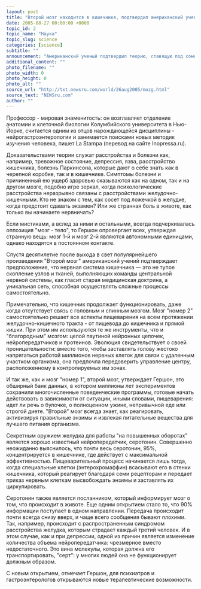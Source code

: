 ```yaml
---
layout: post
title: "Второй мозг находится в кишечнике, подтвердил американский ученый"
date: 2005-08-27 00:00:00 +0000
topic_id: 2
topic_name: "Наука"
topic_slug: science
categories: [science]
subtitle: ""
announcement: "Американский ученый подтвердил теорию, ставящую под сомнение научные представления о мыслительной деятельности Homo Sapiens. У человека два глаза, две руки, две ноги и два мозга: один пульсирует в голове, другой активно действует в животе, считает профессор Михаэль Гершон."
additional_content: ""
photo_filename: ""
photo_width: 0
photo_height: 0
photo_alt: ""
source_url: "http://txt.newsru.com/world/26aug2005/mozg.html"
source_text: "NEWSru.com"
author: ""
---
```

Профессор - мировая знаменитость: он возглавляет отделение анатомии и клеточной биологии Колумбийского университета в Нью-Йорке, считается одним из отцов нарождающейся дисциплины - нейрогастроэнтерологии и занимается поисками новых методик изучения человека, пишет La Stampa (перевод на сайте Inopressa.ru).

Доказательствами теории служат расстройства и болезни как, например, тревожное состояние, депрессия, язва, расстройство кишечника, болезнь Паркинсона, которые дают о себе знать как в черепной коробке, так и в кишечнике. Симптомы болезни и причиненный ею ущерб здоровью сказываются как на одном, так и на другом мозге, подобно игре зеркал, когда психологические расстройства неразрывно связаны с расстройствами желудочно-кишечными. Кто не знаком с тем, как сосет под ложечкой в желудке, когда предстоит сдавать экзамен? Или же странная боль в животе, как только вы начинаете нервничать?

Если мистиками, а вслед за ними и остальными, всегда подчеркивалась оппозиция "мозг - тело", то Гершон опровергает всех, утверждая странную вещь: мозг 1-й и мозг 2-й являются автономными единицами, однако находятся в постоянном контакте.

Спустя десятилетие после выхода в свет популярнейшего произведения "Второй мозг" американский учений подтверждает предположение, что нервная система кишечника &mdash; это не тупое скопление узлов и тканей, выполняющих команды центральной нервной системы, как гласит старая медицинская доктрина, а уникальная сеть, способная осуществлять сложные процессы самостоятельно.

Примечательно, что кишечник продолжает функционировать, даже когда отсутствует связь с головным и спинным мозгом. Мозг "номер 2" самостоятельно решает все аспекты пищеварения на всем протяжении желудочно-кишечного тракта - от пищевода до кишечника и прямой кишки. При этом им используются те же инструменты, что и "благородным" мозгом: целой паутиной нейронных цепочек, нейропередатчиков и протеинов. Эволюция свидетельствует о своей проницательности: вместо того, чтобы заставлять голову жестоко напрягаться работой миллионов нервных клеток для связи с удаленным участком организма, она предпочла передоверить управление центру, расположенному в контролируемых им зонах.

И так же, как и мозг "номер 1", второй мозг, утверждает Гершон, это обширный банк данных, в котором миллионы лет экспериментов сохранили многочисленные поведенческие программы, готовые начать действовать в зависимости от ситуации, иными словами, пищеварения: идет ли речь о булочке, о полноценном ужине, непривычной еде или строгой диете. "Второй" мозг всегда знает, как реагировать, активизируя правильные энзимы и извлекая питательные вещества для лучшего питания организма.

Секретным оружием желудка для работы "на повышенных оборотах" является хорошо известный нейропередатчик, серотонин. Совершенно неожиданно выяснилось, что почти весь серотонин, 95%, концентрируется в кишечнике, где действует с максимальной эффективностью. Пищеварительный процесс начинается лишь тогда, когда специальные клетки (энтерохромаффин) всасывают его в стенки кишечника, который реагирует благодаря семи рецепторам и передает приказ нервным клеткам высвобождать энзимы и заставлять их циркулировать.

Серотонин также является посланником, который информирует мозг о том, что происходит в животе. Еще одним открытием стало то, что 90% информации поступает в одном направлении. Передача происходит почти всегда снизу вверх, и чаще всего сообщения бывают плохими. Так, например, происходит с распространенным синдромом расстройства желудка, которым страдает каждый третий человек. И в этом случае, как и при депрессии, одной из причин является изменение количества объема нейропередатчика: чрезмерное вместо недостаточного. Это вина молекулы, которая должна его транспортировать, "серт": у многих людей она не функционирует должным образом.

С новым открытием, отмечает Гершон, для психиатров и гастроэнтерологов открываются новые терапевтические возможности.
